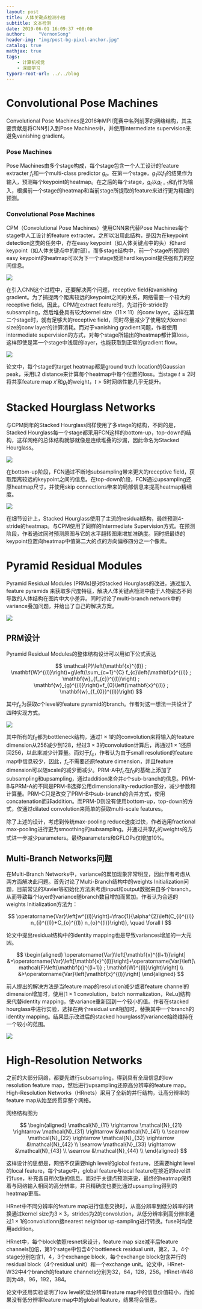 ```yaml
---
layout: post
title: 人体关键点检测小结
subtitle: 文本检测
date: 2019-06-01 16:09:37 +08:00
author:     "VernonSong"
header-img: "img/post-bg-pixel-anchor.jpg"
catalog: true
mathjax: true
tags:
    - 计算机视觉
    - 深度学习
typora-root-url: ../../blog
---
```


# Convolutional Pose Machines

Convolutional Pose Machines是2016年MPII竞赛中名列前茅的网络结构，其主要贡献是将CNN引入到Pose Machines中，并使用intermediate supervision来避免vanishing gradient。



### Pose Machines

Pose Machines由多个stage构成，每个stage包含一个人工设计的feature extracter $f_t$和一个multi-class predictor $g_t$。在第一个stage，$g_1$以$f_1$的结果作为输入，预测每个keypoint的heatmap。在之后的每个stage，$g_t$以$g_{t-1}$和$f_t$作为输入，根据前一个stage的heatmap和当前stage所提取的feature来进行更为精细的预测。



### Convolutional Pose Machines

CPM（Convolutional Pose Machines）使用CNN来代替Pose Machines每个stage中人工设计的feature extracter。之所以沿用此结构，是因为在keypoint detection这类的任务中，存在easy keypoint（如人体关键点中的头）和hard keypoint（如人体关键点中的肘部）。而多stage结构中，前一个stage所预测的easy keypoint的heatmap可以为下一个stage预测hard keypoint提供强有力的空间信息。



![](/img/in-post/post-pose-detection/post-pose-detection2.png)



在引入CNN这个过程中，还要解决两个问题，receptive field和vanishing gradient。为了捕捉两个距离较远的keypoint之间的关系，网络需要一个较大的receptive field。因此，CPM在extract feature时，先进行8-stride的subsampling，然后堆叠具有较大kernel size（$11 \times 11$）的conv layer。这样在第二个stage时，就有足够大的receptive field，同时尽量减少了使用较大kernel size的conv layer的计算消耗。而对于vanishing gradient问题，作者使用intermediate supervision的方式，对每个stage所输出的heatmap都计算loss，这样即使是第一个stage中浅层的layer，也能获取到正常的gradient flow。



![](/img/in-post/post-pose-detection/post-pose-detection1.png)



论文中，每个stage的target heatmap都是ground truth location的Gaussian peak，采用L2 distance来计算每个heatmap中每个位置的loss。当stage $t \ge 2$时将共享feature map $x'$和$g_t$的weight，$t >5$时网络性能几乎无提升。



# Stacked Hourglass Networks

与CPM同年的Stacked Hourglass同样使用了多stage的结构，不同的是，Stacked Hourglass每一个stage都采用FCN这样的bottom-up，top-down的结构，这样网络的总体结构就够就像是连续堆叠的沙漏，因此命名为Stacked Hourglass。



![](/img/in-post/post-pose-detection/post-pose-detection3.png)



在bottom-up阶段，FCN通过不断地subsampling带来更大的receptive field，获取距离较远的keypoint之间的信息。在top-down阶段，FCN通过upsampling还原heatmap尺寸，并使用skip connections带来的局部信息来提高heatmap精细度。



![](/img/in-post/post-pose-detection/post-pose-detection4.png)



在细节设计上，Stacked Hourglass使用了主流的residual结构，最终预测4-stride的heatmap。与CPM使用了同样的Intermediate Supervision方式。在预测阶段，作者通过同时预测原图与它的水平翻转图来增加准确度。同时把最终的keypoint位置向heatmap中值第二大的点的方向偏移四分之一个像素。



# Pyramid Residual Modules

Pyramid Residual Modules (PRMs)是对Stacked Hourglass的改进，通过加入feature pyramids 来获取多尺度特征，解决人体关键点检测中由于人物姿态不同导致的人体结构在图片中大小差异。同时讨论了multi-branch network中的variance叠加问题，并给出了自己的解决方案。



![](/img/in-post/post-pose-detection/post-pose-detection5.png)



## PRM设计

Pyramid Residual Modules的整体结构设计可以用如下公式表达


$$
\mathcal{P}\left(\mathbf{x}^{(l)} ; \mathbf{W}^{(l)}\right)=g\left(\sum_{c=1}^{C} f_{c}\left(\mathbf{x}^{(l)} ; \mathbf{w}_{f_{c}}^{(l)}\right) ; \mathbf{w}_{g}^{(l)}\right)+f_{0}\left(\mathbf{x}^{(l)} ; \mathbf{w}_{f_{0}}^{(l)}\right)
$$


其中$f_c$为获取$c$个level的feature pyramid的branch。作者对这一想法一共设计了四种实现方式。



![](/img/in-post/post-pose-detection/post-pose-detection6.png)



其中所有的$f_0$都为bottleneck结构，通过$1\times 1$的的convolution来将输入的feature dimension从256减少到128，经过$3 \times 3$的convolution计算后，再通过$1 \times 1$还原回256，以此来减少计算量。而对于$f_c$，作者认为由于small resolution的feature map中信息较少，因此，$f_c$不需要还原feature dimension，并且feature dimension可以随scale的减少而减少。PRM-A中$f_c$在$f_0$的基础上添加了subsampling和upsampling，通过addition来合并$c$个sub-branch的信息。PRM-B与PRM-A的不同是PRM-B选择公用dimensionality-reduction部分，减少参数和计算量。PRM-C只是改变了PRM-B中sub-branch的合并方式，使用concatenation而非addition。而PRM-D则没有使用bottom-up，top-down的方式，仅通过dilated convolution来简单的获取multi-scale features。



除了上述的设计，考虑到传统max-pooling reduce速度过快，作者选用fractional max-pooling进行更为smoothing的subsampling。并通过共享$f_c$的weights的方式进一步减少parameters。最终parameters和GFLOPs仅增加10%。



## Multi-Branch Networks问题

在Multi-Branch Networks中，variance的累加现象非常明显，因此作者考虑从两方面解决此问题。首先讨论了Multi-Branch结构中的weights  Initialization问题，目前常见的Xavier等初始化方法未考虑input和output数据来自多个branch，从而导致每个layer的variance随branch数目增加而累加。作者认为合适的weights  Initialization方法为：


$$
\operatorname{Var}\left[w^{(l)}\right]=\frac{1}{\alpha^{2}\left(C_{i}^{(l)} n_{i}^{(l)}+C_{o}^{(l)} n_{o}^{(l)}\right)}, \quad \forall l
$$

论文中提出residual结构中的identity mapping也是导致variances增加的一大元凶。


$$
\begin{aligned} \operatorname{Var}\left[\mathbf{x}^{(l+1)}\right] &=\operatorname{Var}\left[\mathbf{x}^{(l)}\right]+\operatorname{Var}\left[\mathcal{F}\left(\mathbf{x}^{(l+1)} ; \mathbf{W}^{(l)}\right)\right] \\ &>\operatorname{Var}\left[\mathbf{x}^{(l)}\right] \end{aligned}
$$

前人提出的解决方法是当feature map的resolution减少或者feature channel的dimension增加时，使用[$1 \times 1$ convolution，batch normalization，ReLu]结构来代替identity mapping，使variance重新回到一个较小的值。作者在stacked hourglass中进行实验，选择在两个residual unit相加时，替换其中一个branch的identity mapping。结果显示改进后的stacked hourglass的variance始终维持在一个较小的范围。



![](/img/in-post/post-pose-detection/post-pose-detection7.png)



# High-Resolution Networks

之前的大部分网络，都要先进行subsampling，得到具有全局信息的low resolution feature map，然后进行upsampling还原高分辨率的feature map。High-Resolution Networks（HRnets）采用了全新的并行结构，让高分辨率的 feature map从始至终贯穿整个网络。



网络结构图为


$$
\begin{aligned} 
\mathcal{N}_{11} \rightarrow \mathcal{N}_{21}  \rightarrow \mathcal{N}_{31} \rightarrow &\mathcal{N}_{41} \\ 
\searrow \mathcal{N}_{22}  \rightarrow \mathcal{N}_{32} \rightarrow &\mathcal{N}_{42} \\
 \searrow \mathcal{N}_{33}  \rightarrow &\mathcal{N}_{43} \\
 \searrow &\mathcal{N}_{44} \\
\end{aligned}
$$


这样设计的思想是，网络不仅需要high level的global feature，还需要hight level的local feature，每个stage中，global feature与local feature在接近的level进行fuse，补充各自所欠缺的信息。而对于关键点预测来说，最终的heatmap保持着与网络输入相同的高分辨率，并且精确度也要比通过upsampling得到的heatmap更高。



HRnet中不同分辨率的feature map进行信息交换时，从高分辨率到低分辨率的转换通过kernel size为$3\times 3$，strides为2的convolution，从低分辨率到高分辨率通过$1 \times 1$的convolutionn接nearest neighbor up-sampling进行转换。fuse时均使用addition。



HRnet中，每个block依照resnet来设计，feature map size减半后feature channels加倍，第1个satge中包含4个bottleneck residual unit，第2，3，4个stage分别包含1，4，3个exchange block，每个exchange block包含并行的residual block（4个residual unit）和一个exchange unit。论文中，HRnet-W32中4个branch的feature channels分别为32，64，128，256。HRnet-W48则为48，96，192，384。



论文中还用实验证明了low level的低分辨率feature map中的信息价值较小，而如果没有低分辨率feature map中的global feature，结果将会很差。





